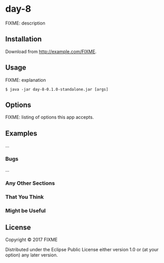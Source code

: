 # day-8

FIXME: description

## Installation

Download from http://example.com/FIXME.

## Usage

FIXME: explanation

    $ java -jar day-8-0.1.0-standalone.jar [args]

## Options

FIXME: listing of options this app accepts.

## Examples

...

### Bugs

...

### Any Other Sections
### That You Think
### Might be Useful

## License

Copyright © 2017 FIXME

Distributed under the Eclipse Public License either version 1.0 or (at
your option) any later version.
